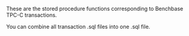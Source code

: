 These are the stored procedure functions corresponding to Benchbase TPC-C transactions.

You can combine all transaction .sql files into one .sql file.

